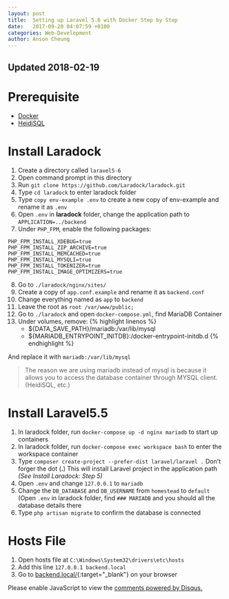 ```yaml
---
layout: post
title:  Setting up Laravel 5.6 with Docker Step by Step
date:   2017-09-20 04:07:59 +0100
categories: Web-Development
author: Anson Cheung
---
```


## Updated 2018-02-19

# Prerequisite
- [Docker](https://www.docker.com/docker-windows)
- [HeidiSQL](https://www.heidisql.com/download.php)

	
# Install Laradock
1. Create a directory called `laravel5-6`
2. Open command prompt in this directory
3. Run `git clone https://github.com/Laradock/laradock.git`
4. Type `cd laradock` to enter laradock folder
5. Type `copy env-example .env` to create a new copy of env-example and rename it as `.env`
6. Open `.env` in **laradock** folder, change the application path to `APPLICATION=../backend`
7. Under `PHP_FPM`, enable the following packages:
```
PHP_FPM_INSTALL_XDEBUG=true
PHP_FPM_INSTALL_ZIP_ARCHIVE=true
PHP_FPM_INSTALL_MEMCACHED=true
PHP_FPM_INSTALL_MYSQLI=true
PHP_FPM_INSTALL_TOKENIZER=true
PHP_FPM_INSTALL_IMAGE_OPTIMIZERS=true
```
8. Go to `./laradock/nginx/sites/`
9. Create a copy of `app.conf.example` and rename it as `backend.conf`
10. Change everything named as `app` to `backend`
11. Leave the root as `root /var/www/public;`
12. Go to `./laradock` and open `docker-compose.yml`, find MariaDB Container
13. Under volumes, remove:
{% highlight linenos %}
	- ${DATA_SAVE_PATH}/mariadb:/var/lib/mysql
	- ${MARIADB_ENTRYPOINT_INITDB}:/docker-entrypoint-initdb.d
{% endhighlight %}

And replace it with `mariadb:/var/lib/mysql`

> The reason we are using mariadb instead of mysql is because it allows you to access the database container through MYSQL client. (HeidiSQL, etc.)

# Install Laravel5.5
1. In laradock folder, run `docker-compose up -d nginx mariadb` to start up containers
2. In laradock folder, run `docker-compose exec workspace bash` to enter the workspace container
3. Type `composer create-project --prefer-dist laravel/laravel .` Don't forger the dot (**.**) This will install Laravel project in the application path *(See Install Laradock: Step 5)*
4. Open `.env` and change `127.0.0.1` to `mariadb`
5. Change the `DB_DATABASE` and `DB_USERNAME` from `homestead` to `default` (Open `.env` in laradock folder, find `### MARIADB` and you should all the database details there
6. Type `php artisan migrate` to confirm the database is connected


# Hosts File
1. Open hosts file at `C:\Windows\System32\drivers\etc\hosts`
2. Add this line `127.0.0.1 backend.local`
6. Go to [backend.local/](http://backend.local/){:target="_blank"} on your browser

<div id="disqus_thread"></div>
<script>

/**
*  RECOMMENDED CONFIGURATION VARIABLES: EDIT AND UNCOMMENT THE SECTION BELOW TO INSERT DYNAMIC VALUES FROM YOUR PLATFORM OR CMS.
*  LEARN WHY DEFINING THESE VARIABLES IS IMPORTANT: https://disqus.com/admin/universalcode/#configuration-variables*/
/*
var disqus_config = function () {
this.page.url = window.location.href;  // Replace PAGE_URL with your page's canonical URL variable
this.page.identifier = 'setting-up-laravel-5.5-with-docker-step-by-step'; // Replace PAGE_IDENTIFIER with your page's unique identifier variable
};
*/
(function() { // DON'T EDIT BELOW THIS LINE
var d = document, s = d.createElement('script');
s.src = 'https://ansonc.disqus.com/embed.js';
s.setAttribute('data-timestamp', +new Date());
(d.head || d.body).appendChild(s);
})();
</script>
<noscript>Please enable JavaScript to view the <a href="https://disqus.com/?ref_noscript">comments powered by Disqus.</a></noscript>